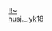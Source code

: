 <div>
     <a href="https://www.google.com">!!~</a><br>
     <a href="https://shaix0.github.io/husj._.yk18">husj._.yk18</a>
</div>
